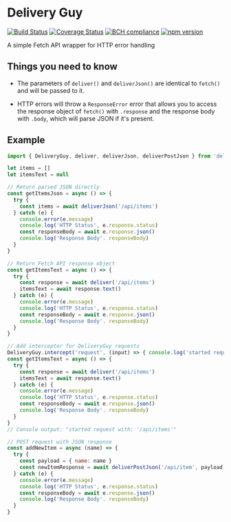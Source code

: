 # Delivery Guy

[![Build Status](https://travis-ci.org/WebCodr/delivery-guy.svg?branch=master)](https://travis-ci.org/WebCodr/delivery-guy)
[![Coverage Status](https://coveralls.io/repos/github/WebCodr/delivery-guy/badge.svg?branch=master)](https://coveralls.io/github/WebCodr/delivery-guy?branch=master)
[![BCH compliance](https://bettercodehub.com/edge/badge/WebCodr/delivery-guy?branch=master)](https://bettercodehub.com/)
[![npm version](https://badge.fury.io/js/delivery-guy.svg)](https://github.com/WebCodr/delivery-guy)

A simple Fetch API wrapper for HTTP error handling

## Things you need to know

- The parameters of `deliver()` and `deliverJson()` are identical to `fetch()` and will be passed to it.

- HTTP errors will throw a `ResponseError` error that allows you to access the response object of `fetch()` with `.response` and the response body with `.body`, which will parse JSON if it's present.

## Example

~~~ javascript
import { DeliveryGuy, deliver, deliverJson, deliverPostJson } from 'delivery-guy'

let items = []
let itemsText = null

// Return parsed JSON directly
const getItemsJson = async () => {
  try {
    const items = await deliverJson('/api/items')
  } catch (e) {
    console.error(e.message)
    console.log('HTTP Status', e.response.status)
    const responseBody = await e.response.json()
    console.log('Response Body'. responseBody)
  }
}

// Return Fetch API response object
const getItemsText = async () => {
  try {
    const response = await deliver('/api/items')
    itemsText = await response.text()
  } catch (e) {
    console.error(e.message)
    console.log('HTTP Status', e.response.status)
    const responseBody = await e.response.json()
    console.log('Response Body'. responseBody)
  }
}

// Add interceptor for DeliveryGuy requests
DeliveryGuy.intercept('request', (input) => { console.log('started request with', input)})
const getItemsText = async () => {
  try {
    const response = await deliver('/api/items')
    itemsText = await response.text()
  } catch (e) {
    console.error(e.message)
    console.log('HTTP Status', e.response.status)
    const responseBody = await e.response.json()
    console.log('Response Body'. responseBody)
  }
}
// Console output: "started request with: '/api/items'"

// POST request with JSON response
const addNewItem = async (name) => {
  try {
    const payload = { name: name }
    const newItemResponse = await deliverPostJson('/api/item', payload)
  } catch (e) {
    console.error(e.message)
    console.log('HTTP Status', e.response.status)
    const responseBody = await e.response.json()
    console.log('Response Body'. responseBody)
  }
}

~~~
